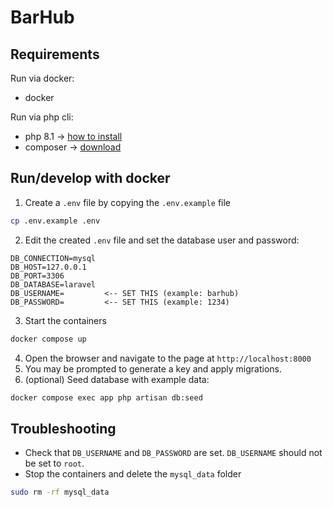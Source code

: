 # BarHub
## Requirements
Run via docker:
- docker

Run via php cli:
- php 8.1 -> [how to install](https://www.geeksforgeeks.org/how-to-install-php-in-windows-10/)
- composer -> [download](https://getcomposer.org/download/)

## Run/develop with docker
1. Create a `.env` file by copying the `.env.example` file
```bash
cp .env.example .env
```
2. Edit the created `.env` file and set the database user and password:
```env
DB_CONNECTION=mysql
DB_HOST=127.0.0.1
DB_PORT=3306
DB_DATABASE=laravel
DB_USERNAME=         <-- SET THIS (example: barhub)
DB_PASSWORD=         <-- SET THIS (example: 1234)
```
3. Start the containers
```bash
docker compose up
```
4. Open the browser and navigate to the page at `http://localhost:8000`
5. You may be prompted to generate a key and apply migrations.
6. (optional) Seed database with example data:
```bash
docker compose exec app php artisan db:seed
```

## Troubleshooting
- Check that `DB_USERNAME` and `DB_PASSWORD` are set. `DB_USERNAME` should not be set to `root`.
- Stop the containers and delete the `mysql_data` folder
```bash
sudo rm -rf mysql_data
```


